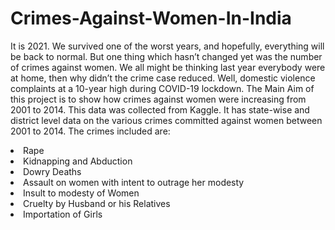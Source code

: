 # Crimes-Against-Women-In-India

It is 2021. We survived one of the worst years, and hopefully, everything will be back to normal. But one thing which hasn’t changed yet was the number of crimes against women.
We all might be thinking last year everybody were at home, then why didn’t the crime case reduced. Well, domestic violence complaints at a 10-year high during COVID-19 lockdown.
The Main Aim of this project is to show how crimes against women were increasing from 2001 to 2014.
This data was collected from Kaggle. It has state-wise and district level data on the various crimes committed against women between 2001 to 2014. The crimes included are:

<li>Rape
<li>Kidnapping and Abduction
<li>Dowry Deaths
<li>Assault on women with intent to outrage her modesty
<li>Insult to modesty of Women
<li>Cruelty by Husband or his Relatives
<li>Importation of Girls
